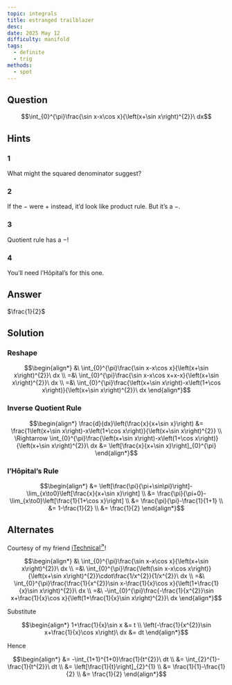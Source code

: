 ```yaml
---
topic: integrals
title: estranged trailblazer
desc: 
date: 2025 May 12
difficulty: manifold
tags:
  - definite
  - trig
methods:
  - spot
---
```



## Question
```math
\int_{0}^{\pi}\frac{\sin x-x\cos x}{\left(x+\sin x\right)^{2}}\ dx
```


## Hints

### 1
What might the squared denominator suggest?

### 2
If the $-$ were $+$ instead, it’d look like product rule. But it’s a $-$.

### 3
Quotient rule has a $-$!

### 4
You’ll need l’Hôpital’s for this one.


## Answer
$\frac{1}{2}$


## Solution

### Reshape
```math
\begin{align*}
  &\ \int_{0}^{\pi}\frac{\sin x-x\cos x}{\left(x+\sin x\right)^{2}}\ dx
  \\ =&\ \int_{0}^{\pi}\frac{\sin x-x\cos x+x-x}{\left(x+\sin x\right)^{2}}\ dx
  \\ =&\ \int_{0}^{\pi}\frac{\left(x+\sin x\right)-x\left(1+\cos x\right)}{\left(x+\sin x\right)^{2}}\ dx
\end{align*}
```

### Inverse Quotient Rule
```math
\begin{align*}
  \frac{d}{dx}\left(\frac{x}{x+\sin x}\right)
    &= \frac{1\left(x+\sin x\right)-x\left(1+\cos x\right)}{\left(x+\sin x\right)^{2}}
  \\ \Rightarrow \int_{0}^{\pi}\frac{\left(x+\sin x\right)-x\left(1+\cos x\right)}{\left(x+\sin x\right)^{2}}\ dx
    &= \left[\frac{x}{x+\sin x}\right]_{0}^{\pi}
\end{align*}
```

### l’Hôpital’s Rule
```math
\begin{align*}
  &= \left[\frac{\pi}{\pi+\sin\pi}\right]-\lim_{x\to0}\left[\frac{x}{x+\sin x}\right]
  \\ &= \frac{\pi}{\pi+0}-\lim_{x\to0}\left[\frac{1}{1+\cos x}\right]
  \\ &= \frac{\pi}{\pi}-\frac{1}{1+1}
  \\ &= 1-\frac{1}{2}
  \\ &= \frac{1}{2}
\end{align*}
```


## Alternates

Courtesy of my friend [iTechnical<sup>↗</sup>](https://github.com/itechnicals)!

```math
\begin{align*}
  &\ \int_{0}^{\pi}\frac{\sin x-x\cos x}{\left(x+\sin x\right)^{2}}\ dx
  \\ =&\ \int_{0}^{\pi}\frac{\left(\sin x-x\cos x\right)}{\left(x+\sin x\right)^{2}}\cdot\frac{1/x^{2}}{1/x^{2}}\ dx
  \\ =&\ \int_{0}^{\pi}\frac{\frac{1}{x^{2}}\sin x-\frac{1}{x}\cos x}{\left(1+\frac{1}{x}\sin x\right)^{2}}\ dx
  \\ =&\ -\int_{0}^{\pi}\frac{-\frac{1}{x^{2}}\sin x+\frac{1}{x}\cos x}{\left(1+\frac{1}{x}\sin x\right)^{2}}\ dx
\end{align*}
```

Substitute

```math
\begin{align*}
  1+\frac{1}{x}\sin x &= t
  \\ \left(-\frac{1}{x^{2}}\sin x+\frac{1}{x}\cos x\right)\ dx &= dt
\end{align*}
```

Hence

```math
\begin{align*}
  &= -\int_{1+1}^{1+0}\frac{1}{t^{2}}\ dt
  \\ &= \int_{2}^{1}-\frac{1}{t^{2}}\ dt
  \\ &= \left[\frac{1}{t}\right]_{2}^{1}
  \\ &= \frac{1}{1}-\frac{1}{2}
  \\ &= \frac{1}{2}
\end{align*}
```
